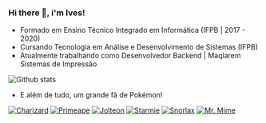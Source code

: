 ### Hi there 👋, i'm Ives!

<!--
**ivesfg1/ivesfg1** is a ✨ _special_ ✨ repository because its `README.md` (this file) appears on your GitHub profile.

Here are some ideas to get you started:

- 🔭 I’m currently working on ...
- 🌱 I’m currently learning ...
- 👯 I’m looking to collaborate on ...
- 🤔 I’m looking for help with ...
- 💬 Ask me about ...
- 📫 How to reach me: ...
- 😄 Pronouns: ...
- ⚡ Fun fact: ...
-->

- Formado em Ensino Técnico Integrado em Informática (IFPB | 2017 - 2020)
- Cursando Tecnologia em Análise e Desenvolvimento de Sistemas (IFPB)
- Atualmente trabalhando como Desenvolvedor Backend | Maqlarem Sistemas de Impressão

![Github stats](https://github-readme-stats.vercel.app/api?username=ivesfg1&theme=nightowl&show_icons=true&count_private=true&hide=stars)

- E além de tudo, um grande fã de Pokémon!

[![Charizard](https://img.pokemondb.net/sprites/diamond-pearl/normal/charizard.png)](http://pokemondb.net/pokedex/charizard)
[![Primeape](https://img.pokemondb.net/sprites/black-white/normal/primeape.png)](http://pokemondb.net/pokedex/primeape)
[![Jolteon](https://img.pokemondb.net/sprites/black-white/normal/jolteon.png)](http://pokemondb.net/pokedex/jolteon)
[![Starmie](https://img.pokemondb.net/sprites/black-white/normal/starmie.png)](http://pokemondb.net/pokedex/starmie)
[![Snorlax](https://img.pokemondb.net/sprites/diamond-pearl/normal/snorlax.png)](http://pokemondb.net/pokedex/snorlax)
[![Mr. Mime](https://img.pokemondb.net/sprites/diamond-pearl/normal/mr-mime.png)](http://pokemondb.net/pokedex/mr-mime)
